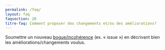 ```yaml
---
permalink: /faq/
layout: faq
faqsection: 20
titre-faq: Comment proposer des changements et/ou des améliorations?
---
```


Soumettre un nouveau [bogue/incohérence](https://github.com/infra-geo-ouverte/igo2/issues) (ex. « issue ») en décrivant bien les améliorations/changements voulus.
